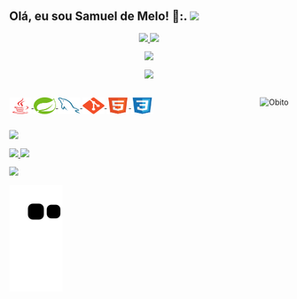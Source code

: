##  Olá, eu sou Samuel de Melo! 🤝:. <a href="" target= "_blank"> <img height = "24em" src = "https://visitor-badge.glitch.me/badge?page_id=Samuel-Melo" target = "_ blank"> </a>
  <div>
    <a href="https://github.com/Samuel-Melo">
      <p align = "center">
  <img  src = "https://github-readme-stats.vercel.app/api?username=Samuel-Melo&show_icons=true&theme=gotham&line_height=27">
  <img src = "https://github-readme-stats.vercel.app/api/top-langs/?username=Samuel-Melo&hide=html,css,java,shaderlab,kotlin,hlsl&theme=gotham">
</p>

<p align = "center">
 <img  src="https://github-readme-streak-stats.herokuapp.com/?user=Samuel-Melo&show_icons=true&locale=en&layout=compact&theme=gotham&line_height=0" />
</p> 

<p align = "center">
 <img src="https://activity-graph.herokuapp.com/graph?username=Samuel-Melo&theme=radical">
</p> 

  
  <div style = "display: inline_block">

  <br>

  <img align = "center" alt = "Java" height = "30" width = "40" src = "https://raw.githubusercontent.com/devicons/devicon/master/icons/java/java-plain.svg ">

  <img align = "center" alt = "Springboot" height = "30" width = "40" src = "https://raw.githubusercontent.com/devicons/devicon/master/icons/spring/spring-original.svg ">

 <img align = "center" alt = "mysql" height = "30" width = "40" src = "https://raw.githubusercontent.com/devicons/devicon/master/icons/mysql/mysql-plain.svg ">

  <img align = "center" alt = "git" height = "30" width = "40" src = "https://raw.githubusercontent.com/devicons/devicon/master/icons/git/git-plain.svg ">

  <img align = "center" alt = "html" height = "30" width = "40" src = "https://raw.githubusercontent.com/devicons/devicon/master/icons/html5/html5-original.svg ">

  <img align = "center" alt = "css" height = "30" width = "40" src = "https://raw.githubusercontent.com/devicons/devicon/master/icons/css3/css3-original.svg ">

 <img height = "150em" align = "right" alt = "Obito" src = "https://media.giphy.com/media/MfGOjkEtoyMgFcxCSz/giphy.gif" style = "max-width: 100%;">

</div>

  ##

<div> 
<a href="https://www.linkedin.com/in/samuel-melo-/" target="_blank"> <img src = "https://img.shields.io/badge/-LinkedIn-%230077B5?style = for-the-badge & logo = linkedin & logoColor = white" target="_ blank "> </a> 
  
<a href = "mailto:samueldemelo43@gmail.com"><img src="https://img.shields.io/badge/-Gmail-%23333?style=for-the-badge&logo=gmail&logoColor=white" target ="_blank"> </a>
<a href="https://youtube.com/channel/UCGgVPXc4RQpZawenC642hSA" target="_blank"> <img src = "https://img.shields.io/badge/YouTube-FF0000?style=for-the-badge&logo=youtube&logoColor=white" target = "_ blank" > </a>
  
<!--<a href="https://www.instagram.com/#/" target="_blank"> <img src = "https://img.shields.io/badge/-Instagram-%23E4405F?style=for -the-badge & logo = instagram & logoColor = white "target =" _ blank "> </a> 

<a href="https://linktr.ee/#/" target= "_blank"> <img src = "https://img.shields.io/badge/linktree-65da65?style=for-the-badge&logo= linktree & logoColor = white "target =" _ blank "> </a> <br> -->
  
<a href="link" target="_blank"> <img src = "https://img.shields.io/badge/Discord-7289DA?style=for-the-badge&logo=discord&logoColor=white" target = "_blank "> </a>

  ![Animação de cobra](https://github.com/rafaballerini/rafaballerini/blob/output/github-contribution-grid-snake.svg)

</div>
